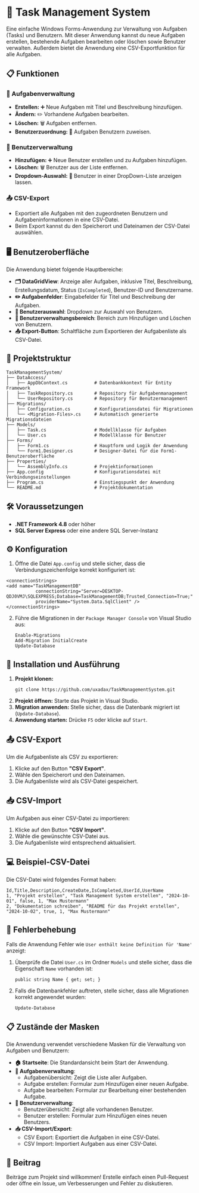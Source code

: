 # 📝 Task Management System
 
Eine einfache Windows Forms-Anwendung zur Verwaltung von Aufgaben (Tasks) und Benutzern. Mit dieser Anwendung kannst du neue Aufgaben erstellen, bestehende Aufgaben bearbeiten oder löschen sowie Benutzer verwalten. Außerdem bietet die Anwendung eine CSV-Exportfunktion für alle Aufgaben.
 
## 📋 Funktionen
### 📌 Aufgabenverwaltung
- **Erstellen:** ➕ Neue Aufgaben mit Titel und Beschreibung hinzufügen.
- **Ändern:** ✏️ Vorhandene Aufgaben bearbeiten.
- **Löschen:** 🗑️ Aufgaben entfernen.
- **Benutzerzuordnung:** 👤 Aufgaben Benutzern zuweisen.
 
### 👥 Benutzerverwaltung
- **Hinzufügen:** ➕ Neue Benutzer erstellen und zu Aufgaben hinzufügen.
- **Löschen:** 🗑️ Benutzer aus der Liste entfernen.
- **Dropdown-Auswahl:** 📂 Benutzer in einer DropDown-Liste anzeigen lassen.
 
### 📤 CSV-Export
- Exportiert alle Aufgaben mit den zugeordneten Benutzern und Aufgabeninformationen in eine CSV-Datei.
- Beim Export kannst du den Speicherort und Dateinamen der CSV-Datei auswählen.
 
## 🖥️ Benutzeroberfläche
Die Anwendung bietet folgende Hauptbereiche:
 
- **🗂 DataGridView**: Anzeige aller Aufgaben, inklusive Titel, Beschreibung, Erstellungsdatum, Status (`IsCompleted`), Benutzer-ID und Benutzername.
- **✏️ Aufgabenfelder**: Eingabefelder für Titel und Beschreibung der Aufgaben.
- **👥 Benutzerauswahl**: Dropdown zur Auswahl von Benutzern.
- **👤 Benutzerverwaltungsbereich**: Bereich zum Hinzufügen und Löschen von Benutzern.
- **📤 Export-Button**: Schaltfläche zum Exportieren der Aufgabenliste als CSV-Datei.
 
## 📂 Projektstruktur
```
TaskManagementSystem/
├── DataAccess/
│   ├── AppDbContext.cs          # Datenbankkontext für Entity Framework
│   ├── TaskRepository.cs        # Repository für Aufgabenmanagement
│   └── UserRepository.cs        # Repository für Benutzermanagement
├── Migrations/
│   ├── Configuration.cs         # Konfigurationsdatei für Migrationen
│   └── <Migration-Files>.cs     # Automatisch generierte Migrationsdateien
├── Models/
│   ├── Task.cs                  # Modellklasse für Aufgaben
│   └── User.cs                  # Modellklasse für Benutzer
├── Forms/
│   ├── Form1.cs                 # Hauptform und Logik der Anwendung
│   └── Form1.Designer.cs        # Designer-Datei für die Form1-Benutzeroberfläche
├── Properties/
│   └── AssemblyInfo.cs          # Projektinformationen
├── App.config                   # Konfigurationsdatei mit Verbindungseinstellungen
├── Program.cs                   # Einstiegspunkt der Anwendung
└── README.md                    # Projektdokumentation
```
## 🛠️ Voraussetzungen
- **.NET Framework 4.8** oder höher
- **SQL Server Express** oder eine andere SQL Server-Instanz


## ⚙️ Konfiguration
1. Öffne die Datei `App.config` und stelle sicher, dass die Verbindungszeichenfolge korrekt konfiguriert ist:
```(xml)
<connectionStrings>
<add name="TaskManagementDB"
           connectionString="Server=DESKTOP-QDJ0VMJ\SQLEXPRESS;Database=TaskManagementDB;Trusted_Connection=True;"
           providerName="System.Data.SqlClient" />
</connectionStrings>
 ``` 
 
2. Führe die Migrationen in der `Package Manager Console` von Visual Studio aus:
    ```(bash)
    Enable-Migrations
    Add-Migration InitialCreate
    Update-Database
     ```
## 🚀 Installation und Ausführung
1. **Projekt klonen:**
    ```(bash)
    git clone https://github.com/uxadax/TaskManagementSystem.git
    ```
2. **Projekt öffnen:** Starte das Projekt in Visual Studio.
3. **Migration anwenden:** Stelle sicher, dass die Datenbank migriert ist (`Update-Database`).
4. **Anwendung starten:** Drücke `F5` oder klicke auf `Start`.

## 📤 CSV-Export
Um die Aufgabenliste als CSV zu exportieren:

1. Klicke auf den Button **"CSV Export"**.
2. Wähle den Speicherort und den Dateinamen.
3. Die Aufgabenliste wird als CSV-Datei gespeichert.

## 📥 CSV-Import
Um Aufgaben aus einer CSV-Datei zu importieren:

1. Klicke auf den Button **"CSV Import"**.
2. Wähle die gewünschte CSV-Datei aus.
3. Die Aufgabenliste wird entsprechend aktualisiert.

## 💻 Beispiel-CSV-Datei
Die CSV-Datei wird folgendes Format haben:
 
```(csv)
Id,Title,Description,CreateDate,IsCompleted,UserId,UserName
1, "Projekt erstellen", "Task Management System erstellen", "2024-10-01", false, 1, "Max Mustermann"
2, "Dokumentation schreiben", "README für das Projekt erstellen", "2024-10-02", true, 1, "Max Mustermann"
```
 
## 🔧 Fehlerbehebung
Falls die Anwendung Fehler wie `User enthält keine Definition für 'Name'` anzeigt:
 
1. Überprüfe die Datei `User.cs` im Ordner `Models` und stelle sicher, dass die Eigenschaft `Name` vorhanden ist:
    ```(csharp)
    public string Name { get; set; }
    ```
2. Falls die Datenbankfehler auftreten, stelle sicher, dass alle Migrationen korrekt angewendet wurden:
    ```(bash)
    Update-Database
    ```
 
## 📋 Zustände der Masken
Die Anwendung verwendet verschiedene Masken für die Verwaltung von Aufgaben und Benutzern:
 
- **🏠 Startseite**: Die Standardansicht beim Start der Anwendung.
- **📝 Aufgabenverwaltung**:
  - Aufgabenübersicht: Zeigt die Liste aller Aufgaben.
  - Aufgabe erstellen: Formular zum Hinzufügen einer neuen Aufgabe.
  - Aufgabe bearbeiten: Formular zur Bearbeitung einer bestehenden Aufgabe.
- **👥 Benutzerverwaltung**:
  - Benutzerübersicht: Zeigt alle vorhandenen Benutzer.
  - Benutzer erstellen: Formular zum Hinzufügen eines neuen Benutzers.
- **📥 CSV-Import/Export**:
  - CSV Export: Exportiert die Aufgaben in eine CSV-Datei.
  - CSV Import: Importiert Aufgaben aus einer CSV-Datei.
 
## 🤝 Beitrag
Beiträge zum Projekt sind willkommen! Erstelle einfach einen Pull-Request oder öffne ein Issue, um Verbesserungen und Fehler zu diskutieren.

